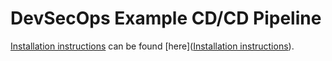 # DevSecOps Example CD/CD Pipeline

[Installation instructions](./doc/Install.md) can be found 
[here]([Installation instructions](./doc/Install.md)).